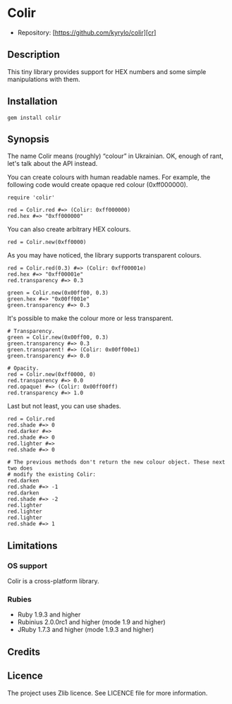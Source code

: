 Colir
=====

* Repository: [https://github.com/kyrylo/colir][cr]

Description
-----------

This tiny library provides support for HEX numbers and some simple manipulations
with them.

Installation
------------

    gem install colir

Synopsis
--------

The name Colir means (roughly) “colour” in Ukrainian. OK, enough of rant, let's
talk about the API instead.

You can create colours with human readable names. For example, the following
code would create opaque red colour (0xff000000).

```
require 'colir'

red = Colir.red #=> (Colir: 0xff000000)
red.hex #=> "0xff000000"
```

You can also create arbitrary HEX colours.

```
red = Colir.new(0xff0000)
```

As you may have noticed, the library supports transparent colours.

```
red = Colir.red(0.3) #=> (Colir: 0xff00001e)
red.hex #=> "0xff00001e"
red.transparency #=> 0.3

green = Colir.new(0x00ff00, 0.3)
green.hex #=> "0x00ff001e"
green.transparency #=> 0.3
```

It's possible to make the colour more or less transparent.

```
# Transparency.
green = Colir.new(0x00ff00, 0.3)
green.transparency #=> 0.3
green.transparent! #=> (Colir: 0x00ff00e1)
green.transparency #=> 0.0

# Opacity.
red = Colir.new(0xff0000, 0)
red.transparency #=> 0.0
red.opaque! #=> (Colir: 0x00ff00ff)
red.transparency #=> 1.0
```

Last but not least, you can use shades.

```
red = Colir.red
red.shade #=> 0
red.darker #=> 
red.shade #=> 0
red.lighter #=> 
red.shade #=> 0

# The previous methods don't return the new colour object. These next two does
# modify the existing Colir:
red.darken
red.shade #=> -1
red.darken
red.shade #=> -2
red.lighter
red.lighter
red.lighter
red.shade #=> 1
```

Limitations
-----------

### OS support

Colir is a cross-platform library.

### Rubies

* Ruby 1.9.3 and higher
* Rubinius 2.0.0rc1 and higher (mode 1.9 and higher)
* JRuby 1.7.3 and higher (mode 1.9.3 and higher)

Credits
-------

Licence
-------

The project uses Zlib licence. See LICENCE file for more information.

[ps]: https://github.com/kyrylo/colir
